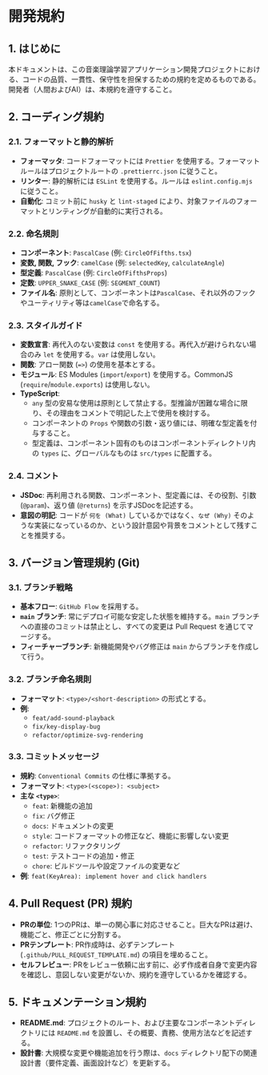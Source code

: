 # 開発規約

## 1. はじめに

本ドキュメントは、この音楽理論学習アプリケーション開発プロジェクトにおける、コードの品質、一貫性、保守性を担保するための規約を定めるものである。
開発者（人間およびAI）は、本規約を遵守すること。

## 2. コーディング規約

### 2.1. フォーマットと静的解析

- **フォーマッタ**: コードフォーマットには `Prettier` を使用する。フォーマットルールはプロジェクトルートの `.prettierrc.json` に従うこと。
- **リンター**: 静的解析には `ESLint` を使用する。ルールは `eslint.config.mjs` に従うこと。
- **自動化**: コミット前に `husky` と `lint-staged` により、対象ファイルのフォーマットとリンティングが自動的に実行される。

### 2.2. 命名規則

- **コンポーネント**: `PascalCase` (例: `CircleOfFifths.tsx`)
- **変数, 関数, フック**: `camelCase` (例: `selectedKey`, `calculateAngle`)
- **型定義**: `PascalCase` (例: `CircleOfFifthsProps`)
- **定数**: `UPPER_SNAKE_CASE` (例: `SEGMENT_COUNT`)
- **ファイル名**: 原則として、コンポーネントは`PascalCase`、それ以外のフックやユーティリティ等は`camelCase`で命名する。

### 2.3. スタイルガイド

- **変数宣言**: 再代入のない変数は `const` を使用する。再代入が避けられない場合のみ `let` を使用する。`var` は使用しない。
- **関数**: アロー関数 (`=>`) の使用を基本とする。
- **モジュール**: ES Modules (`import`/`export`) を使用する。CommonJS (`require`/`module.exports`) は使用しない。
- **TypeScript**:
    - `any` 型の安易な使用は原則として禁止する。型推論が困難な場合に限り、その理由をコメントで明記した上で使用を検討する。
    - コンポーネントの `Props` や関数の引数・返り値には、明確な型定義を付与すること。
    - 型定義は、コンポーネント固有のものはコンポーネントディレクトリ内の `types` に、グローバルなものは `src/types` に配置する。

### 2.4. コメント

- **JSDoc**: 再利用される関数、コンポーネント、型定義には、その役割、引数 (`@param`)、返り値 (`@returns`) を示すJSDocを記述する。
- **意図の明記**: コードが `何を (What)` しているかではなく、`なぜ (Why)` そのような実装になっているのか、という設計意図や背景をコメントとして残すことを推奨する。

## 3. バージョン管理規約 (Git)

### 3.1. ブランチ戦略

- **基本フロー**: `GitHub Flow` を採用する。
- **`main` ブランチ**: 常にデプロイ可能な安定した状態を維持する。`main` ブランチへの直接のコミットは禁止とし、すべての変更は Pull Request を通じてマージする。
- **フィーチャーブランチ**: 新機能開発やバグ修正は `main` からブランチを作成して行う。

### 3.2. ブランチ命名規則

- **フォーマット**: `<type>/<short-description>` の形式とする。
- **例**:
    - `feat/add-sound-playback`
    - `fix/key-display-bug`
    - `refactor/optimize-svg-rendering`

### 3.3. コミットメッセージ

- **規約**: `Conventional Commits` の仕様に準拠する。
- **フォーマット**: `<type>(<scope>): <subject>`
- **主な `<type>`**:
    - `feat`: 新機能の追加
    - `fix`: バグ修正
    - `docs`: ドキュメントの変更
    - `style`: コードフォーマットの修正など、機能に影響しない変更
    - `refactor`: リファクタリング
    - `test`: テストコードの追加・修正
    - `chore`: ビルドツールや設定ファイルの変更など
- **例**: `feat(KeyArea): implement hover and click handlers`

## 4. Pull Request (PR) 規約

- **PRの単位**: 1つのPRは、単一の関心事に対応させること。巨大なPRは避け、機能ごと、修正ごとに分割する。
- **PRテンプレート**: PR作成時は、必ずテンプレート (`.github/PULL_REQUEST_TEMPLATE.md`) の項目を埋めること。
- **セルフレビュー**: PRをレビュー依頼に出す前に、必ず作成者自身で変更内容を確認し、意図しない変更がないか、規約を遵守しているかを確認する。

## 5. ドキュメンテーション規約

- **README.md**: プロジェクトのルート、および主要なコンポーネントディレクトリには `README.md` を設置し、その概要、責務、使用方法などを記述する。
- **設計書**: 大規模な変更や機能追加を行う際は、`docs` ディレクトリ配下の関連設計書（要件定義、画面設計など）を更新する。